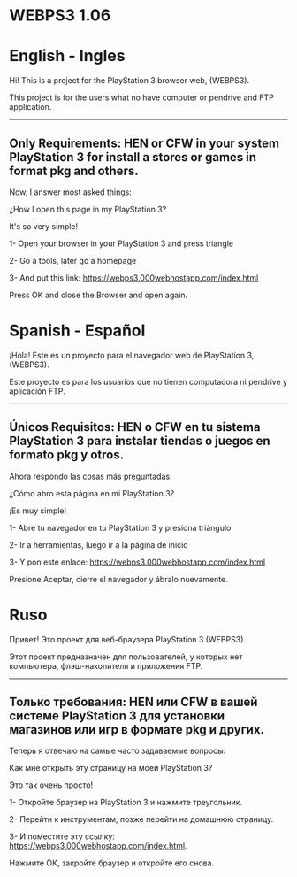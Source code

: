 # WEBPS3 1.06

# English - Ingles

Hi! This is a project for the PlayStation 3 browser web, (WEBPS3).

This project is for the users what no have computer or pendrive and FTP application.

------------
Only Requirements: HEN or CFW in your system PlayStation 3 for install a stores or games in format pkg and others.
------------

Now, I answer most asked things:

¿How I open this page in my PlayStation 3?

It's so very simple!

1- Open your browser in your PlayStation 3 and press triangle 

2- Go a tools, later go a homepage

3- And put this link: https://webps3.000webhostapp.com/index.html

Press OK and close the Browser and open again.

# Spanish - Español

¡Hola! Este es un proyecto para el navegador web de PlayStation 3, (WEBPS3).

Este proyecto es para los usuarios que no tienen computadora ni pendrive y aplicación FTP.

------------
Únicos Requisitos: HEN o CFW en tu sistema PlayStation 3 para instalar tiendas o juegos en formato pkg y otros.
------------

Ahora respondo las cosas más preguntadas:

¿Cómo abro esta página en mi PlayStation 3?

¡Es muy simple!

1- Abre tu navegador en tu PlayStation 3 y presiona triángulo

2- Ir a herramientas, luego ir a la página de inicio

3- Y pon este enlace: https://webps3.000webhostapp.com/index.html

Presione Aceptar, cierre el navegador y ábralo nuevamente.

# Ruso

Привет! Это проект для веб-браузера PlayStation 3 (WEBPS3).

Этот проект предназначен для пользователей, у которых нет компьютера, флэш-накопителя и приложения FTP.

------------
Только требования: HEN или CFW в вашей системе PlayStation 3 для установки магазинов или игр в формате pkg и других.
------------

Теперь я отвечаю на самые часто задаваемые вопросы:

Как мне открыть эту страницу на моей PlayStation 3?

Это так очень просто!

1- Откройте браузер на PlayStation 3 и нажмите треугольник.

2- Перейти к инструментам, позже перейти на домашнюю страницу.

3- И поместите эту ссылку: https://webps3.000webhostapp.com/index.html.

Нажмите ОК, закройте браузер и откройте его снова.
